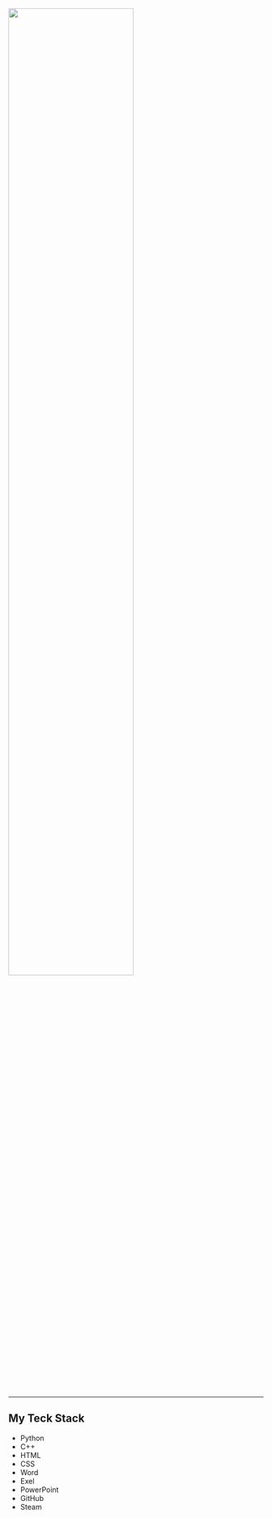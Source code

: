 <img src="https://readme-typing-svg.demolab.com?font=Inconsolata&size=10&duration=4000&pause=300&color=F8F9FA&center=true&multiline=true&repeat=false&random=false&height=240&lines=Hello,+I'm+Moskvin+Ivan;I'm+a+first+year+student+Irkutsk+State+University" width="70%" />
<hr>

## My Teck Stack

- Python
- C++
- HTML
- CSS
- Word
- Exel
- PowerPoint
- GitHub
- Steam
